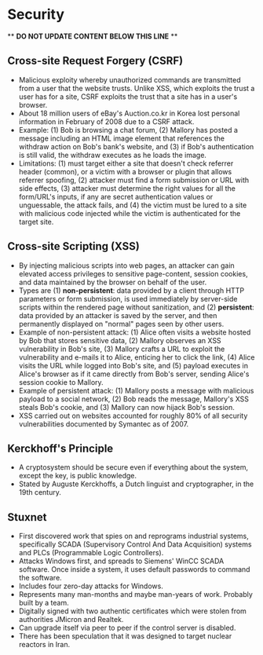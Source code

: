 Security
========

** **DO NOT UPDATE CONTENT BELOW THIS LINE** **

Cross-site Request Forgery (CSRF)
---------------------------------

* Malicious exploity whereby unauthorized commands are transmitted from a user that the website trusts. Unlike XSS, which exploits the trust a user has for a site, CSRF exploits the trust that a site has in a user's browser.
* About 18 million users of eBay's Auction.co.kr in Korea lost personal information in February of 2008 due to a CSRF attack.
* Example: (1) Bob is browsing a chat forum, (2) Mallory has posted a message including an HTML image element that references the withdraw action on Bob's bank's website, and (3) if Bob's authentication is still valid, the withdraw executes as he loads the image.
* Limitations: (1) must target either a site that doesn't check referrer header (common), or a victim with a browser or plugin that allows referrer spoofing, (2) attacker must find a form submission or URL with side effects, (3) attacker must determine the right values for all the form/URL's inputs, if any are secret authentication values or unguessable, the attack fails, and (4) the victim must be lured to a site with malicious code injected while the victim is authenticated for the target site.

Cross-site Scripting (XSS)
--------------------------

* By injecting malicious scripts into web pages, an attacker can gain elevated access privileges to sensitive page-content, session cookies, and data maintained by the browser on behalf of the user.
* Types are (1) **non-persistent**: data provided by a client through HTTP parameters or form submission, is used immediately by server-side scripts within the rendered page without sanitization, and (2) **persistent**: data provided by an attacker is saved by the server, and then permanently displayed on "normal" pages seen by other users.
* Example of non-persistent attack: (1) Alice often visits a website hosted by Bob that stores sensitive data, (2) Mallory observes an XSS vulnerability in Bob's site, (3) Mallory crafts a URL to exploit the vulnerability and e-mails it to Alice, enticing her to click the link, (4) Alice visits the URL while logged into Bob's site, and (5) payload executes in Alice's browser as if it came directly from Bob's server, sending Alice's session cookie to Mallory.
* Example of persistent attack: (1) Mallory posts a message with malicious payload to a social network, (2) Bob reads the message, Mallory's XSS steals Bob's cookie, and (3) Mallory can now hijack Bob's session.
* XSS carried out on websites accounted for roughly 80% of all security vulnerabilities documented by Symantec as of 2007.

Kerckhoff's Principle
---------------------

* A cryptosystem should be secure even if everything about the system, except the key, is public knowledge.
* Stated by Auguste Kerckhoffs, a Dutch linguist and cryptographer, in the 19th century.

Stuxnet
-------

* First discovered work that spies on and reprograms industrial systems, specifically SCADA (Supervisory Control And Data Acquisition) systems and PLCs (Programmable Logic Controllers).
* Attacks Windows first, and spreads to Siemens' WinCC SCADA software. Once inside a system, it uses default passwords to command the software.
* Includes four zero-day attacks for Windows.
* Represents many man-months and maybe man-years of work. Probably built by a team.
* Digitally signed with two authentic certificates which were stolen from authorities JMicron and Realtek.
* Can upgrade itself via peer to peer if the control server is disabled.
* There has been speculation that it was designed to target nuclear reactors in Iran.

